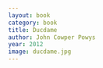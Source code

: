 ```yaml
---
layout: book
category: book
title: Ducdame
author: John Cowper Powys
year: 2012
image: ducdame.jpg
---
```

